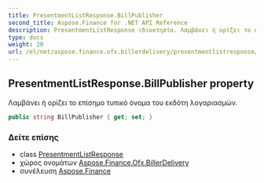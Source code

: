 ```yaml
---
title: PresentmentListResponse.BillPublisher
second_title: Aspose.Finance for .NET API Reference
description: PresentmentListResponse ιδιοκτησία. Λαμβάνει ή ορίζει το επίσημο τυπικό όνομα του εκδότη λογαριασμών.
type: docs
weight: 20
url: /el/net/aspose.finance.ofx.billerdelivery/presentmentlistresponse/billpublisher/
---
```

## PresentmentListResponse.BillPublisher property

Λαμβάνει ή ορίζει το επίσημο τυπικό όνομα του εκδότη λογαριασμών.

```csharp
public string BillPublisher { get; set; }
```

### Δείτε επίσης

* class [PresentmentListResponse](../)
* χώρος ονομάτων [Aspose.Finance.Ofx.BillerDelivery](../../presentmentlistresponse/)
* συνέλευση [Aspose.Finance](../../../)


